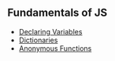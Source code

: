 ## Fundamentals of JS

- [Declaring Variables](Declaring_Variables)
- [Dictionaries](Dictionaries.md)
- [Anonymous Functions](AnonymousFunctions.md)
